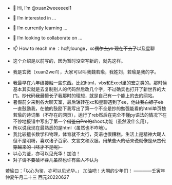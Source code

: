 - 👋 Hi, I’m @xuan2weeeeeei1
- 👀 I’m interested in ...
- 🌱 I’m currently learning ...
- 💞️ I’m looking to collaborate on ...
- 📫 How to reach me ：hc的lounge，xc~~偶尔去yc 现在不去了~~以及星聊

- 这个介绍是以前写的，因为暂时没空写新的，就先这样。

- 我是玄微（xuan2wei1），大家可以叫我魏若瑜，我姓刘，若瑜是我的字。
<!---- 我今年（2022）八升九，14周岁，虚岁16，属猪。
- 我在上海，浦西。当然你也可以说我是南直隶人、
--->
- 我最早在六年级接触一些东西。比如html，vbs和Excel里的宏之类的。那时候基本其实就是去复制别人的代码然后改几个字，不过确实也打开了新世界的大门。~~抄代码我最擅长了~~我那时的理想，就是自己有一个能上的去的网站。
- 暑假前夕来到各大聊天室，最后辗转在xc和星聊遇到了ee，他~~让我白嫖了eb~~一直鼓励我，在他的鼓励下我写出了第一个不全是抄的勉强能看的html单页魏若瑜的诗词集（不存在的网页），运行了reb然后在完全不懂py语法的情况下在不停地报错中写出了第一个~~借鉴自Pro的~~shoot功能（虽然没什么用）。
- 所以说我现在最熟悉的是html（虽然也不咋地）。
- 我比较擅长数学和物理，体育就不太行，英语也很糟糕。生活上是精神大朙人但不是明粉，喜欢诸子百家、文言文和汉服。~~用某些人的话来说就像是从古代穿越来的（呸才不是呢）~~
- 以心为鉴，亦可以见光华！加油！
- ~~对了请不要破坏蓉儿虽然也许有些人不认为~~


<!---
xuan2weeeeeei1/xuan2weeeeeei1 is a ✨ special ✨ repository because its `README.md` (this file) appears on your GitHub profile.
You can click the Preview link to take a look at your changes.
--->
若瑜曰：「以心为鉴，亦可以见光华。」
加油吧！大朙的少年们！
                                           ————壬寅年仲夏午月二十三 西元20220627
<!---
玄微：大朙少年们是会互相吸引哒！！！(〃'▽'〃)幸会！！


一些纪念日（有的和大明也没关系，就一块放一下）

农历 正月初四 太祖建国纪念日（大明国国庆节哦~）
农历 二月十五 岳圣帝君（岳飞）诞辰（若瑜每年都在祭祀）
西历 五月二十 扬州十日华夏死难者/殉族者纪念日（五二零安康不要快乐呜呜呜呜）
西历 七月四日 陈延年烈士牺牲纪念日（这是近代，新文化运动里的自己百度）

「太祖圣谕：驱逐胡虏，恢复中华，立纲陈纪，救济斯民！！！」

附：畅辛亥义举
华夏沉沦二百年，盼来辛亥洗腥膻。
朝阳奋勇提枪去，夜照携荣祭祖先。
几世荒丘观义血，满城风雨看谁冤。
相隔只道今时起，日月重归大漢天。
云从龙，风从虎，功名利禄尘与土。
红巾军军歌
望神州，百姓苦，千里沃土皆荒芜。
看天下，尽胡虏，天道残缺匹夫补。
好男儿，别父母，只为苍生不为主。
手持钢刀九十九，杀尽胡儿才罢手。
我本堂堂男子汉，何为鞑虏作马牛。
壮士饮尽碗中酒，千里征途不回头。
金鼓齐鸣万众吼，不破黄龙誓不休。

本人现南直隶松江府人上海县长人/高昌乡人；祖上南直隶常州府人
https://hack.chat/?lounge 可以来这里聊聊（是中国人请写汉字谢谢）-我可能的昵称（3）：xuan2wei1；Joanna；Hollyshift。

1.洪武，1368年到1398年。
2.建文，1399年到1402年。
3.永乐，1403年到1424年。
17.崇祯，1628年到1644年。
21.永历，1646年到1662年。
--->
